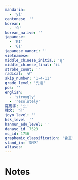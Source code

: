 ```yaml
---
mandarin:
  - 'yì'
cantonese: ''
korean:
  - '의'
korean_native: ''
japanese:
  - 'KI'
  - 'GI'
japanese_nanori: ''
vietnamese:
middle_chinese_initial: 'ŋ'
middle_chinese_final: 'ɨi'
stroke_count: ''
radical: '殳'
skip_number: '1-4-11'
grade_level: '先進'
pos: ''
english:
  - 'strongly'
  - 'resolutely'
羅馬字: 'ii'
韓文: '의'
joyo_level: ''
hsk_level: ''
hanmun_edu_level: ''
danayo_id: 7523
mc_id: 1756
graphemic_classification: '會意'
stand_in: '毅然'
aliases:
---
```


# Notes
